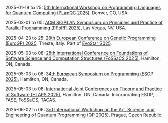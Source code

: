 2025-01-19 to 25: [5th International Workshop on Programming Languages for Quantum Computing (PLanQC 2025)](https://popl25.sigplan.org/home/planqc-2025 "PLanQC 2025 addresses programming languages for quantum computing. Topics include quantum algorithm design, quantum circuit optimization, and high-level quantum programming frameworks. The workshop explores type systems, verification, and compilation techniques for quantum software, aiming to advance scalable and reliable quantum programming for near-term quantum hardware."), Denver, CO, USA.

2025-03-01 to 05: [ACM SIGPLAN Symposium on Principles and Practice of Parallel Programming (PPoPP 2025)](https://ppopp25.sigplan.org "PPoPP 2025 focuses on parallel programming, covering concurrent algorithms, parallel architectures, and distributed systems. Topics include GPU programming, task scheduling, and performance optimization, with applications in high-performance computing, AI, and scientific simulations, emphasizing scalable parallel software design."), Las Vegas, NV, USA.

2025-04-23 to 25: [28th European Conference on Genetic Programming (EuroGP) 2025](https://evostar.org/2025/eurogp/ "EuroGP 2025 explores genetic programming, focusing on evolutionary algorithms for program synthesis and optimization. Topics include tree-based genetic programming, automatic code generation, and applications in machine learning and robotics, emphasizing bio-inspired computational creativity."), Trieste, Italy. Part of [EvoStar 2025](https://evostar.org/2025/).

2025-05-03 to 08: [28th International Conference on Foundations of Software Science and Computation Structures (FoSSaCS 2025)](https://etaps.org/2025/conferences/fossacs/ "FoSSaCS 2025 explores foundations of software science, covering semantics, automata theory, and computational structures. Topics include process algebras, type systems, and applications in verification and programming languages, emphasizing theoretical underpinnings of software systems."), Hamilton, ON, Canada.

2025-05-03 to 08: [34th European Symposium on Programming (ESOP 2025)](https://etaps.org/2025/conferences/esop/ "ESOP 2025 focuses on programming languages, covering semantics, type systems, and program verification. Topics include functional programming, concurrency models, and applications in compilers and distributed systems, emphasizing theoretical and practical programming advancements."), Hamilton, ON, Canada.

2025-05-03 to 08: [International Joint Conferences on Theory and Practice of Software (ETAPS 2025)](https://etaps.org/2025/ "ETAPS 2025 explores software science and engineering, covering semantics, verification, and programming languages. Topics include formal methods, model checking, and software synthesis, with applications in security, concurrency, and AI, emphasizing theoretical and practical software advancements."), Hamilton, ON, Canada. Incorporating ESOP, FASE, FoSSaCS, TACAS.

2025-06-02 to 06: [3rd International Workshop on the Art, Science, and Engineering of Quantum Programming (QP 2025)](https://2025.programming-conference.org/details/prog25-workshops/4/The-3rd-International-Workshop-on-the-Art-Science-and-Engineering-of-Quantum-Progra "QP 2025 explores quantum programming, focusing on quantum algorithms, circuit design, and software frameworks. Topics include quantum error correction, hybrid quantum-classical programming, and applications in optimization and cryptography, emphasizing practical and theoretical quantum software development."), Prague, Czech Republic.

